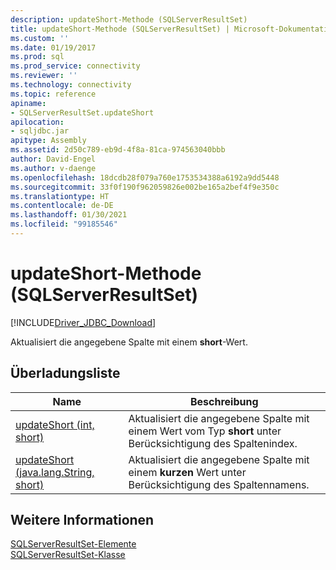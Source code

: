```yaml
---
description: updateShort-Methode (SQLServerResultSet)
title: updateShort-Methode (SQLServerResultSet) | Microsoft-Dokumentation
ms.custom: ''
ms.date: 01/19/2017
ms.prod: sql
ms.prod_service: connectivity
ms.reviewer: ''
ms.technology: connectivity
ms.topic: reference
apiname:
- SQLServerResultSet.updateShort
apilocation:
- sqljdbc.jar
apitype: Assembly
ms.assetid: 2d50c789-eb9d-4f8a-81ca-974563040bbb
author: David-Engel
ms.author: v-daenge
ms.openlocfilehash: 18dcdb28f079a760e1753534388a6192a9dd5448
ms.sourcegitcommit: 33f0f190f962059826e002be165a2bef4f9e350c
ms.translationtype: HT
ms.contentlocale: de-DE
ms.lasthandoff: 01/30/2021
ms.locfileid: "99185546"
---
```

# <a name="updateshort-method-sqlserverresultset"></a>updateShort-Methode (SQLServerResultSet)
[!INCLUDE[Driver_JDBC_Download](../../../includes/driver_jdbc_download.md)]

  Aktualisiert die angegebene Spalte mit einem **short**-Wert.  
  
## <a name="overload-list"></a>Überladungsliste  
  
|Name|Beschreibung|  
|----------|-----------------|  
|[updateShort (int, short)](../../../connect/jdbc/reference/updateshort-method-int-short.md)|Aktualisiert die angegebene Spalte mit einem Wert vom Typ **short** unter Berücksichtigung des Spaltenindex.|  
|[updateShort (java.lang.String, short)](../../../connect/jdbc/reference/updateshort-method-java-lang-string-short.md)|Aktualisiert die angegebene Spalte mit einem **kurzen** Wert unter Berücksichtigung des Spaltennamens.|  
  
## <a name="see-also"></a>Weitere Informationen  
 [SQLServerResultSet-Elemente](../../../connect/jdbc/reference/sqlserverresultset-members.md)   
 [SQLServerResultSet-Klasse](../../../connect/jdbc/reference/sqlserverresultset-class.md)  
  
  
